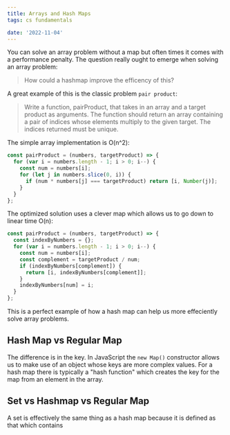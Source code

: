 ```yaml
---
title: Arrays and Hash Maps
tags: cs fundamentals

date: '2022-11-04'
---
```


You can solve an array problem without a map but often times it comes with a performance penalty. The question really ought to emerge when solving an array problem:

> How could a hashmap improve the efficency of this?

A great example of this is the classic problem `pair product`:

> Write a function, pairProduct, that takes in an array and a target product as arguments. The function should return an array containing a pair of indices whose elements multiply to the given target. The indices returned must be unique.

The simple array implementation is O(n^2):

```javascript
const pairProduct = (numbers, targetProduct) => {
  for (var i = numbers.length - 1; i > 0; i--) {
    const num = numbers[i];
    for (let j in numbers.slice(0, i)) {
      if (num * numbers[j] === targetProduct) return [i, Number(j)];
    }
  }
};
```

The optimized solution uses a clever map which allows us to go down to linear time O(n):

```javascript
const pairProduct = (numbers, targetProduct) => {
  const indexByNumbers = {};
  for (var i = numbers.length - 1; i > 0; i--) {
    const num = numbers[i];
    const complement = targetProduct / num;
    if (indexByNumbers[complement]) {
      return [i, indexByNumbers[complement]];
    }
    indexByNumbers[num] = i;
  }
};
```

This is a perfect example of how a hash map can help us more effeciently solve array problems.

## Hash Map vs Regular Map

The difference is in the key. In JavaScript the `new Map()` constructor allows us to make use of an object whose keys are more complex values. For a hash map there is typically a "hash function" which creates the key for the map from an element in the array.

## Set vs Hashmap vs Regular Map

A set is effectively the same thing as a hash map because it is defined as that which contains
